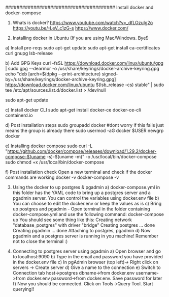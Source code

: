 #######################################
Install docker and docker-compose


1. Whats is docker?
https://www.youtube.com/watch?v=_dfLOzuIg2o
https://youtu.be/-LeV_c1zG-s
https://www.docker.com/

2. Installing docker in Ubuntu (If you are using Mac/Windows. Bye!)

a) Install pre-reqs
sudo apt-get update
sudo apt-get install   ca-certificates     curl     gnupg     lsb-release

b) Add GPG Keys
curl -fsSL https://download.docker.com/linux/ubuntu/gpg | sudo gpg --dearmor -o /usr/share/keyrings/docker-archive-keyring.gpg
echo   "deb [arch=$(dpkg --print-architecture) signed-by=/usr/share/keyrings/docker-archive-keyring.gpg] https://download.docker.com/linux/ubuntu $(lsb_release -cs) stable" | sudo tee /etc/apt/sources.list.d/docker.list > /dev/null

sudo apt-get update

c) Install docker CLI
sudo apt-get install docker-ce docker-ce-cli containerd.io

d) Post installation steps
sudo groupadd docker    #dont worry if this fails just means the group is already there
sudo usermod -aG docker $USER
newgrp docker

e) Installing docker compose
sudo curl -L "https://github.com/docker/compose/releases/download/1.29.2/docker-compose-$(uname -s)-$(uname -m)" -o /usr/local/bin/docker-compose
sudo chmod +x /usr/local/bin/docker-compose

f) Post installation check
Open a new terminal and check if the docker commands are working
docker -v
docker-compose -v

3. Using the docker to up postgres & pgadmin
a) docker-compose.yml in this folder has the YAML code to bring up a postgres server and a pgadmin server. You can control the variables using docker.env file
b) You can choose to edit the docker.env or keep the values as is
c) Bring up postgres and pgadmin - Open terminal in the folder containing docker-compose.yml and use the following command:
docker-compose up
You should see some thing like this:
Creating network "database_postgres" with driver "bridge"
Creating postgres ... done
Creating pgadmin  ... done
Attaching to postgres, pgadmin
d) Now pgadmin and a postgres server is running in you machine! Remember not to close the terminal :)

4. Connecting to postgres server using pgadmin
a) Open browser and go to localhost:9090
b) Type in the email and password you have provided in the docker.env file
c) In pgAdmin browser (top left)-> Right click on servers -> Create server
d) Give a name to the connection
e) Switch to Connection tab host->postgres dbname->from docker.env username->from docker.env password->from docker.env. Save password for later
f) Now you should be connected. Click on Tools->Query Tool. Start querying!!
 
